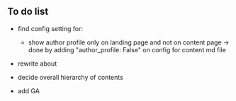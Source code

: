 ## To do list

- find config setting for:
    - show author profile only on landing page and not on content page -> done by adding "author_profile: False" on config for content md file
    
- rewrite about

- decide overall hierarchy of contents

- add GA
